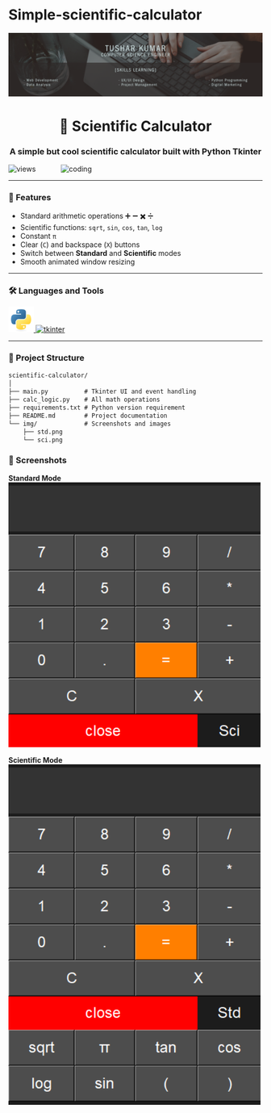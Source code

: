 # Simple-scientific-calculator
![logo](https://github.com/tushar05v/tushar05v/blob/main/Banner.png)

<h1 align="center">🧮 Scientific Calculator</h1>
<h3 align="center">A simple but cool scientific calculator built with Python Tkinter</h3>

<img align="right" alt="coding" width="400" src="https://raw.githubusercontent.com/rahulbanerjee26/githubProfileReadmeGenerator/main/gifs/code.gif">

<p align="left"> 
  <img src="https://komarev.com/ghpvc/?username=tushar05v&label=Repo%20views&color=0e75b6&style=flat" alt="views" /> 
</p>

---

### 🚀 Features
- Standard arithmetic operations ➕ ➖ ✖️ ➗  
- Scientific functions: `sqrt`, `sin`, `cos`, `tan`, `log`  
- Constant `π`  
- Clear (`C`) and backspace (`X`) buttons  
- Switch between **Standard** and **Scientific** modes  
- Smooth animated window resizing  

---

### 🛠️ Languages and Tools
<p align="left"> 
  <a href="https://www.python.org" target="_blank" rel="noreferrer"> 
    <img src="https://raw.githubusercontent.com/devicons/devicon/master/icons/python/python-original.svg" alt="python" width="50" height="50"/> 
  </a> 
  <a href="https://docs.python.org/3/library/tk.html" target="_blank" rel="noreferrer"> 
    <img src="https://static.wikia.nocookie.net/logopedia/images/f/f4/Tkinter.png" alt="tkinter" width="50" height="50"/> 
  </a> 
</p>

---

### 📂 Project Structure
```text
scientific-calculator/
│
├── main.py          # Tkinter UI and event handling
├── calc_logic.py    # All math operations
├── requirements.txt # Python version requirement
├── README.md        # Project documentation
└── img/             # Screenshots and images
    ├── std.png
    └── sci.png
```
### 📸 Screenshots

**Standard Mode**  
![Standard Mode](img/std.png)  

**Scientific Mode**  
![Scientific Mode](img/sci.png)

